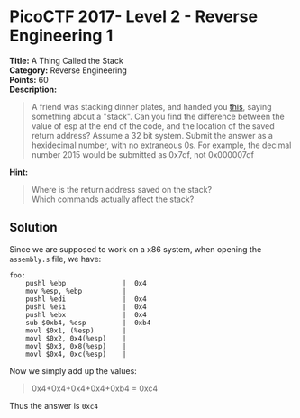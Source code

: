 # PicoCTF 2017- Level 2 - Reverse Engineering 1

**Title:** A Thing Called the Stack  
**Category:** Reverse Engineering  
**Points:** 60  
**Description:**

>A friend was stacking dinner plates, and handed you [this](assembly.s), saying something about a "stack". Can you find the difference between the value of esp at the end of the code, and the location of the saved return address? Assume a 32 bit system. Submit the answer as a hexidecimal number, with no extraneous 0s. For example, the decimal number 2015 would be submitted as 0x7df, not 0x000007df  

**Hint:**

>Where is the return address saved on the stack?  
>Which commands actually affect the stack?  

## Solution

Since we are supposed to work on a x86 system, when opening the `assembly.s` file, we have:  
```stack
foo:
    pushl %ebp              |  0x4
    mov %esp, %ebp          |
    pushl %edi              |  0x4
    pushl %esi              |  0x4
    pushl %ebx              |  0x4
    sub $0xb4, %esp         |  0xb4
    movl $0x1, (%esp)       |
    movl $0x2, 0x4(%esp)    |
    movl $0x3, 0x8(%esp)    |
    movl $0x4, 0xc(%esp)    |
```
Now we simply add up the values:  
>0x4+0x4+0x4+0x4+0xb4 = 0xc4  

Thus the answer is `0xc4`